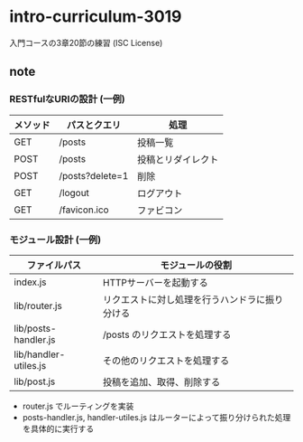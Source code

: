 # intro-curriculum-3019
入門コースの3章20節の練習 (ISC License)

## note

### RESTfulなURIの設計 (一例)

|  メソッド  |  パスとクエリ  | 処理 |
| ---- | ---- | ---- |
|  GET  |  /posts  | 投稿一覧 | 
|  POST  |  /posts  | 投稿とリダイレクト |
|  POST  |  /posts?delete=1  | 削除 |
|  GET  |  /logout | ログアウト |
|  GET  |  /favicon.ico  | ファビコン |

### モジュール設計 (一例)

|  ファイルパス  |  モジュールの役割  |
| ---- | ---- |
|  index.js  |  HTTPサーバーを起動する  | 
|  lib/router.js  |  リクエストに対し処理を行うハンドラに振り分ける  |
|  lib/posts-handler.js  |  /posts のリクエストを処理する  |
|  lib/handler-utiles.js |  その他のリクエストを処理する  |
|  lib/post.js  |  投稿を追加、取得、削除する  |

- router.js でルーティングを実装
- posts-handler.js, handler-utiles.js はルーターによって振り分けられた処理を具体的に実行する
